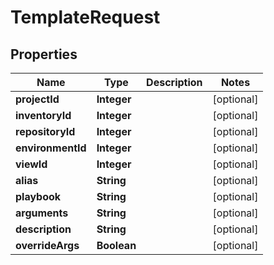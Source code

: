 

# TemplateRequest


## Properties

| Name | Type | Description | Notes |
|------------ | ------------- | ------------- | -------------|
|**projectId** | **Integer** |  |  [optional] |
|**inventoryId** | **Integer** |  |  [optional] |
|**repositoryId** | **Integer** |  |  [optional] |
|**environmentId** | **Integer** |  |  [optional] |
|**viewId** | **Integer** |  |  [optional] |
|**alias** | **String** |  |  [optional] |
|**playbook** | **String** |  |  [optional] |
|**arguments** | **String** |  |  [optional] |
|**description** | **String** |  |  [optional] |
|**overrideArgs** | **Boolean** |  |  [optional] |




